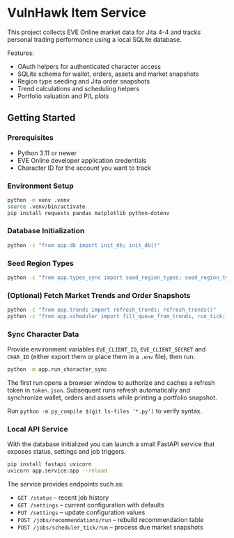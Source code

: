 # VulnHawk Item Service

This project collects EVE Online market data for Jita 4-4 and tracks
personal trading performance using a local SQLite database.

Features:
- OAuth helpers for authenticated character access
- SQLite schema for wallet, orders, assets and market snapshots
- Region type seeding and Jita order snapshots
- Trend calculations and scheduling helpers
- Portfolio valuation and P/L plots

## Getting Started

### Prerequisites
- Python 3.11 or newer
- EVE Online developer application credentials
- Character ID for the account you want to track

### Environment Setup
```bash
python -m venv .venv
source .venv/bin/activate
pip install requests pandas matplotlib python-dotenv
```

### Database Initialization
```bash
python -c "from app.db import init_db; init_db()"
```

### Seed Region Types
```bash
python -c "from app.types_sync import seed_region_types; seed_region_types()"
```

### (Optional) Fetch Market Trends and Order Snapshots
```bash
python -c "from app.trends import refresh_trends; refresh_trends()"
python -c "from app.scheduler import fill_queue_from_trends, run_tick; fill_queue_from_trends(); run_tick()"
```

### Sync Character Data
Provide environment variables `EVE_CLIENT_ID`, `EVE_CLIENT_SECRET` and `CHAR_ID`
(either export them or place them in a `.env` file), then run:

```bash
python -m app.run_character_sync
```

The first run opens a browser window to authorize and caches a refresh token in
`token.json`. Subsequent runs refresh automatically and synchronize wallet,
orders and assets while printing a portfolio snapshot.

Run `python -m py_compile $(git ls-files '*.py')` to verify syntax.

### Local API Service
With the database initialized you can launch a small FastAPI service that exposes
status, settings and job triggers.

```bash
pip install fastapi uvicorn
uvicorn app.service:app --reload
```

The service provides endpoints such as:

- `GET /status` – recent job history
- `GET /settings` – current configuration with defaults
- `PUT /settings` – update configuration values
- `POST /jobs/recommendations/run` – rebuild recommendation table
- `POST /jobs/scheduler_tick/run` – process due market snapshots

